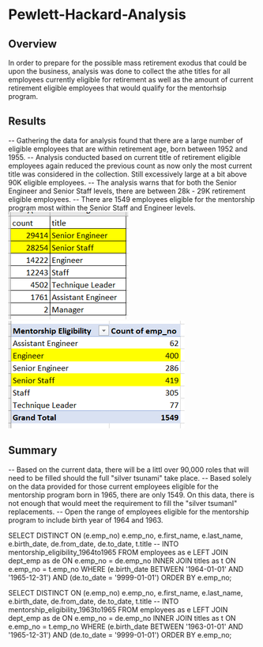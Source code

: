 # Pewlett-Hackard-Analysis

## Overview
In order to prepare for the possible mass retirement exodus that could be upon the business, analysis was done to collect the athe titles for all employees currently eligible for retirement as well as the amount of current retirement eligible employees that would qualify for the mentorhsip program.    

## Results
-- Gathering the data for analysis found that there are  a large number of eligible employees that are within retirement age, born between 1952 and 1955.
-- Analysis conducted based on current title of retirement eligible employees again reduced the previous count as now only the most current title was considered in the collection.  Still excessively large at a bit above 90K eligible employees.
-- The analysis warns that for both the Senior Engineer and Senior Staff levels, there are between 28k - 29K retirement eligible employees.
-- There are 1549 employees eligible for the mentorship program most within the Senior Staff and Engineer levels.
![screenshot1](https://github.com/VRivera13/Pewlett-Hackard-Analysis/blob/main/Data/Retiring%20Titles.png)
![screenshot2](https://github.com/VRivera13/Pewlett-Hackard-Analysis/blob/main/Data/Mentoriship%20Eligibility.png)

## Summary
-- Based on the current data, there will be a littl over 90,000 roles that will need to be filled should the full "silver tsunami" take place.
-- Based solely on the data provided for those current employees eligible for the mentorship program born in 1965, there are only 1549.   On this data, there is not enough that would meet the requirement to fill the "silver tsumanI" replacements.
-- Open the range of employees eligible for the mentorship program to include birth year of 1964 and 1963.

SELECT DISTINCT ON (e.emp_no) e.emp_no, e.first_name, e.last_name, e.birth_date, de.from_date, de.to_date, t.title
-- INTO mentorship_eligibility_1964to1965
FROM employees as e
LEFT JOIN dept_emp as de
ON e.emp_no = de.emp_no
INNER JOIN titles as t
ON e.emp_no = t.emp_no
WHERE (e.birth_date BETWEEN '1964-01-01' AND '1965-12-31') AND (de.to_date = '9999-01-01')
ORDER BY e.emp_no;

SELECT DISTINCT ON (e.emp_no) e.emp_no, e.first_name, e.last_name, e.birth_date, de.from_date, de.to_date, t.title
-- INTO mentorship_eligibility_1963to1965
FROM employees as e
LEFT JOIN dept_emp as de
ON e.emp_no = de.emp_no
INNER JOIN titles as t
ON e.emp_no = t.emp_no
WHERE (e.birth_date BETWEEN '1963-01-01' AND '1965-12-31') AND (de.to_date = '9999-01-01')
ORDER BY e.emp_no;
